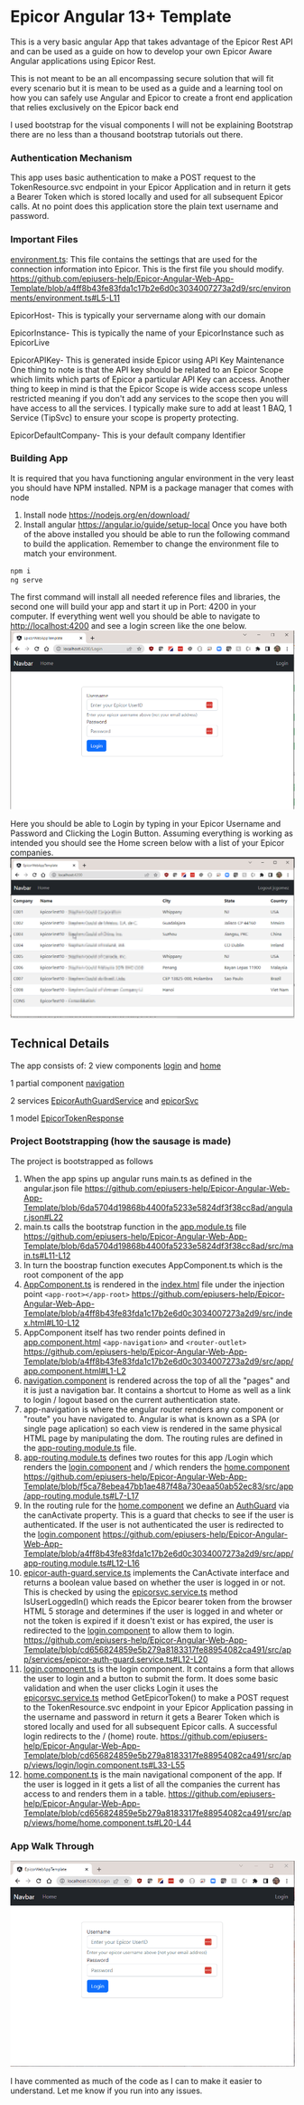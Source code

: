 # Epicor Angular 13+ Template

This is a very basic angular App that takes advantage of the Epicor Rest API and can be used as a guide on how to develop your own Epicor Aware Angular applications using Epicor Rest.

This is not meant to be an all encompassing secure solution that will fit every scenario but it is mean to be used as a guide and a learning tool on how you can safely use Angular and Epicor to create a front end application that relies exclusively on the Epicor back end

I used bootstrap for the visual components I will not be explaining Bootstrap there are no less than a thousand bootstrap tutorials out there.

### Authentication Mechanism
This app uses basic authentication to make a POST request to the TokenResource.svc endpoint in your Epicor Application and in return it gets a Bearer Token which is stored locally and used for all subsequent Epicor calls. At no point does this application store the plain text username and password.

### Important Files
[environment.ts](src/environments/environment.ts): This file contains the settings that are used for the connection information into Epicor. This is the first file you should modify.
https://github.com/epiusers-help/Epicor-Angular-Web-App-Template/blob/a4ff8b43fe83fda1c17b2e6d0c3034007273a2d9/src/environments/environment.ts#L5-L11

EpicorHost- This is typically your servername along with our domain

EpicorInstance- This is typically the name of your EpicorInstance such as EpicorLive

EpicorAPIKey- This is generated inside Epicor using API Key Maintenance
One thing to note is that the API key should be related to an Epicor Scope which limits which parts of Epicor a particular API Key can access. Another thing to keep in mind is that the Epicor Scope is wide access scope unless restricted meaning if you don't add any services to the scope then you will have access to all the services. I typically make sure to add at least 1 BAQ, 1 Service (TipSvc) to ensure your scope is property protecting. 

EpicorDefaultCompany- This is your default company Identifier



### Building App
It is required that you hava  functioning angular environment in the very least you should have NPM installed. NPM is a package manager that comes with node
1. Install node https://nodejs.org/en/download/
2. Install angular https://angular.io/guide/setup-local
Once you have both of the above installed you should be able to run the following command to build the application. Remember to change the environment file to match your environment.


```
npm i
ng serve
```
The first command will install all needed reference files and libraries, the second one will build your app and start it up in Port: 4200 in your computer.
If everything went well you should be able to navigate to [http://localhost:4200](https://localhost:4200) and see a login screen like the one below.
![Login Screen](src/assets/Login.png?raw=true,  "Login Screen")

Here you should be able to Login by typing in your Epicor Username and Password and Clicking the Login Button. Assuming everything is working as intended you should see the Home screen below with a list of your Epicor companies.
![Home Screen](src/assets/Home.png?raw=true,  "Home Screen")

## Technical Details
The app consists of:
2 view components [login](src/app/views/login/) and [home](src/app/views/home/)

1 partial component [navigation](src/app/components/navigation/)

2 services [EpicorAuthGuardService](src/app/services/epicor-auth-guard.service.ts) and [epicorSvc](src/app/services/epicorsvc.service.ts)

1 model [EpicorTokenResponse](src/app/models/epicor-token-response.ts)


### Project Bootstrapping (how the sausage is made)
The project is bootstrapped as follows
1. When the app spins up angular runs main.ts as defined in the angular.json file
https://github.com/epiusers-help/Epicor-Angular-Web-App-Template/blob/6da5704d19868b4400fa5233e5824df3f38cc8ad/angular.json#L22
2. main.ts calls the bootstrap function in the [app.module.ts](src/app/app.module.ts) file
https://github.com/epiusers-help/Epicor-Angular-Web-App-Template/blob/6da5704d19868b4400fa5233e5824df3f38cc8ad/src/main.ts#L11-L12
3. In turn the boostrap function executes AppComponent.ts which is the root component of the app
4. [AppComponent.ts](src/app/app.component.ts) is rendered in the [index.html](src/index.html) file under the injection point  ```<app-root></app-root>```
https://github.com/epiusers-help/Epicor-Angular-Web-App-Template/blob/a4ff8b43fe83fda1c17b2e6d0c3034007273a2d9/src/index.html#L10-L12
5. AppComponent itself has two render points defined in [app.component.html](src/app/app.component.html) ```<app-navigation>``` and ```<router-outlet>```
https://github.com/epiusers-help/Epicor-Angular-Web-App-Template/blob/a4ff8b43fe83fda1c17b2e6d0c3034007273a2d9/src/app/app.component.html#L1-L2
6. [navigation.component](src/app/components/navigation/) is rendered across the top of all the "pages" and it is just a navigation bar. It contains a shortcut to Home as well as a link to login / logout based on the current authentication state.
7. app-navigation is where the engular router renders any component or "route" you have navigated to. Angular is what is known as a SPA (or single page aplication) so each view is rendered in the same physical HTML page by manipulating the dom. The routing rules are defined in the [app-routing.module.ts](src/app/app-routing.module.ts) file.
8. [app-routing.module.ts](src/app/app-routing.module.ts) defines two routes for this app /Login which renders the [login.component](src/app/views/login/) and / which renders the [home.component](src/app/views/home/)
https://github.com/epiusers-help/Epicor-Angular-Web-App-Template/blob/f5ca78ebea47bb1ae487f48a730eaa50ab52ec83/src/app/app-routing.module.ts#L7-L17
9. In the routing rule for the [home.component](src/app/components/home/) we define an [AuthGuard](src/app/services/epicor-auth-guard.service.ts) via the canActivate property. This is a guard that checks to see if the user is authenticated. If the user is not authenticated the user is redirected to the [login.component](src/app/views/login/)
https://github.com/epiusers-help/Epicor-Angular-Web-App-Template/blob/a4ff8b43fe83fda1c17b2e6d0c3034007273a2d9/src/app/app-routing.module.ts#L12-L16
10. [epicor-auth-guard.service.ts](src/app/services/epicor-auth-guard.service.ts) implements the CanActivate interface and returns a boolean value based on whether the user is logged in or not. This is checked by using the [epicorsvc.service.ts](src/app/services/epicorsvc.service.ts) method IsUserLoggedIn() which reads the Epicor bearer token from the browser HTML 5 storage and determines if the user is logged in and wheter or not the token is expired if it doesn't exist or has expired, the user is redirected to the [login.component](src/app/components/login/) to allow them to login.
https://github.com/epiusers-help/Epicor-Angular-Web-App-Template/blob/cd656824859e5b279a8183317fe88954082ca491/src/app/services/epicor-auth-guard.service.ts#L12-L20
11. [login.component.ts](src/app/views/login/) is the login component. It contains a form that allows the user to login and a button to submit the form. It does some basic validation and when the user clicks Login it uses the [epicorsvc.service.ts](src/app/services/epicorsvc.service.ts) method GetEpicorToken() to make a POST request to the TokenResource.svc endpoint in your Epicor Application passing in the username and password in return it gets a Bearer Token which is stored locally and used for all subsequent Epicor calls. A successful login redirects to the / (home) route.
https://github.com/epiusers-help/Epicor-Angular-Web-App-Template/blob/cd656824859e5b279a8183317fe88954082ca491/src/app/views/login/login.component.ts#L33-L55
12. [home.component.ts](src/app/views/home/) is the main navigational component of the app. If the user is logged in it gets a list of all the companies the current has access to and renders them in a table.
https://github.com/epiusers-help/Epicor-Angular-Web-App-Template/blob/cd656824859e5b279a8183317fe88954082ca491/src/app/views/home/home.component.ts#L20-L44

### App Walk Through
![App Walk Through](src/assets/AppWalkThrough.gif?raw=true,  "App Walk Through")

I have commented as much of the code as I can to make it easier to understand. Let me know if you run into any issues.